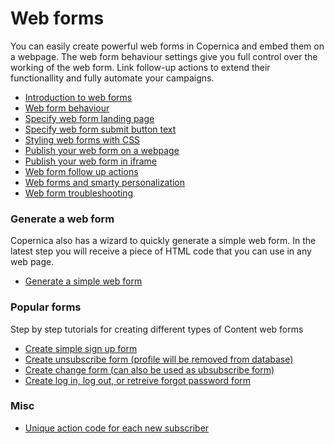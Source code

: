 # Web forms

You can easily create powerful web forms in Copernica and embed them on
a webpage. The web form behaviour settings give you full control over
the working of the web form. Link follow-up actions to extend their
functionallity and fully automate your campaigns.

-   [Introduction to web forms](./introduction-to-web-forms.md)
-   [Web form behaviour](./the-content-web-form-behaviour-wizard.md)
-   [Specify web form landing page](./specify-web-form-landing-page.md)
-   [Specify web form submit button
    text](./specify-web-form-submit-button-text.md)
-   [Styling web forms with CSS](./css-and-xslt.md)
-   [Publish your web form on a webpage](./publish-your-web-form.md)
-   [Publish your web form in iframe](./publish-webform-from-content-in-iframe.md)
-   [Web form follow up actions](./follow-up-actions-for-web-forms.md)
-   [Web forms and smarty personalization](./smarty-personalization-in-web-forms.md)
-   [Web form troubleshooting](./content-webform-troubleshoot-page.md)

### Generate a web form

Copernica also has a wizard to quickly generate a simple web form. In
the latest step you will receive a piece of HTML code that you can use
in any web page.

-   [Generate a simple web form](./generate-a-web-form-without-a-hassle.md)

### Popular forms

Step by step tutorials for creating different types of Content web forms

-   [Create simple sign up form](./newsletter-sign-up-form.md)
-   [Create unsubscribe form (profile will be removed from database)](./unsubscribe-form-remove-profile-entirely.md)
-   [Create change form (can also be used as ubsubscribe form)](./create-change-web-form.md)
-   [Create log in, log out, or retreive forgot password form](./login-logout-and-forgot-password-form.md)

### Misc

-   [Unique action code for each new subscriber](./unique-action-code-for-new-subscribers.md)

